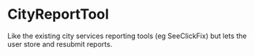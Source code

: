 # CityReportTool
Like the existing city services reporting tools (eg SeeClickFix) but lets the user store and resubmit reports.

